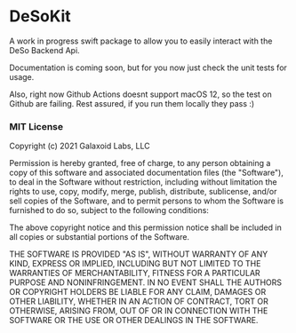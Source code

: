 # DeSoKit

A work in progress swift package to allow you to easily interact with the DeSo Backend Api.

Documentation is coming soon, but for you now just check the unit tests for usage.

Also, right now Github Actions doesnt support macOS 12, so the test on Github are failing. Rest assured, if you run them locally they pass :)

### MIT License

Copyright (c) 2021 Galaxoid Labs, LLC

Permission is hereby granted, free of charge, to any person obtaining a copy
of this software and associated documentation files (the "Software"), to deal
in the Software without restriction, including without limitation the rights
to use, copy, modify, merge, publish, distribute, sublicense, and/or sell
copies of the Software, and to permit persons to whom the Software is
furnished to do so, subject to the following conditions:

The above copyright notice and this permission notice shall be included in all
copies or substantial portions of the Software.

THE SOFTWARE IS PROVIDED "AS IS", WITHOUT WARRANTY OF ANY KIND, EXPRESS OR
IMPLIED, INCLUDING BUT NOT LIMITED TO THE WARRANTIES OF MERCHANTABILITY,
FITNESS FOR A PARTICULAR PURPOSE AND NONINFRINGEMENT. IN NO EVENT SHALL THE
AUTHORS OR COPYRIGHT HOLDERS BE LIABLE FOR ANY CLAIM, DAMAGES OR OTHER
LIABILITY, WHETHER IN AN ACTION OF CONTRACT, TORT OR OTHERWISE, ARISING FROM,
OUT OF OR IN CONNECTION WITH THE SOFTWARE OR THE USE OR OTHER DEALINGS IN THE
SOFTWARE.
